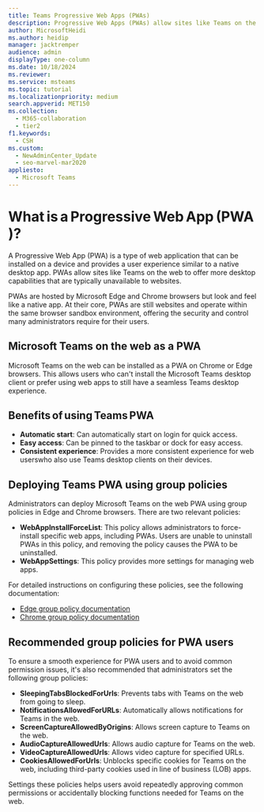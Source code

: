 ```yaml
---
title: Teams Progressive Web Apps (PWAs)
description: Progressive Web Apps (PWAs) allow sites like Teams on the web to offer more desktop capabilities that are typically unavailable to websites.
author: MicrosoftHeidi
ms.author: heidip
manager: jacktremper
audience: admin
displayType: one-column
ms.date: 10/18/2024
ms.reviewer: 
ms.service: msteams
ms.topic: tutorial
ms.localizationpriority: medium
search.appverid: MET150
ms.collection:
  - M365-collaboration
  - tier2
f1.keywords:
  - CSH
ms.custom:
  - NewAdminCenter_Update
  - seo-marvel-mar2020
appliesto: 
  - Microsoft Teams
---
```


# What is a Progressive Web App (PWA)?

A Progressive Web App (PWA) is a type of web application that can be installed on a device and provides a user experience similar to a native desktop app. PWAs allow sites like Teams on the web to offer more desktop capabilities that are typically unavailable to websites.

PWAs are hosted by Microsoft Edge and Chrome browsers but look and feel like a native app. At their core, PWAs are still websites and operate within the same browser sandbox environment, offering the security and control many administrators require for their users.

## Microsoft Teams on the web as a PWA

Microsoft Teams on the web can be installed as a PWA on Chrome or Edge browsers. This allows users who can't install the Microsoft Teams desktop client or prefer using web apps to still have a seamless Teams desktop experience.

## Benefits of using Teams PWA

- **Automatic start**: Can automatically start on login for quick access.
- **Easy access**: Can be pinned to the taskbar or dock for easy access.
- **Consistent experience**: Provides a more consistent experience for web userswho also use Teams desktop clients on their devices.

## Deploying Teams PWA using group policies

Administrators can deploy Microsoft Teams on the web PWA using group policies in Edge and Chrome browsers. There are two relevant policies:

- **WebAppInstallForceList**: This policy allows administrators to force-install specific web apps, including PWAs. Users are unable to uninstall PWAs in this policy, and removing the policy causes the PWA to be uninstalled.
- **WebAppSettings**: This policy provides more settings for managing web apps.

For detailed instructions on configuring these policies, see the following documentation:

- [Edge group policy documentation](/deployedge/microsoft-edge-policies)
- [Chrome group policy documentation](https://support.google.com/chrome/a/answer/187202)

## Recommended group policies for PWA users

To ensure a smooth experience for PWA users and to avoid common permission issues, it's also recommended that administrators set the following group policies:

- **SleepingTabsBlockedForUrls**: Prevents tabs with Teams on the web from going to sleep.
- **NotificationsAllowedForURLs**: Automatically allows notifications for Teams in the web.
- **ScreenCaptureAllowedByOrigins**: Allows screen capture to Teams on the web.
- **AudioCaptureAllowedUrls**: Allows audio capture for Teams on the web.
- **VideoCaptureAllowedUrls**: Allows video capture for specified URLs.
- **CookiesAllowedForUrls**: Unblocks specific cookies for Teams on the web, including third-party cookies used in line of business (LOB) apps.

Settings these policies helps users avoid repeatedly approving common permissions or accidentally blocking functions needed for Teams on the web.
